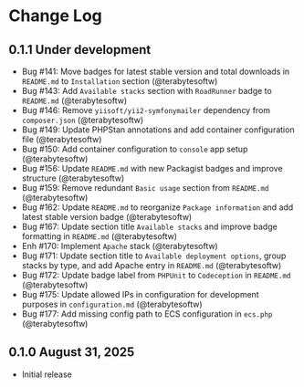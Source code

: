 # Change Log

## 0.1.1 Under development

- Bug #141: Move badges for latest stable version and total downloads in `README.md` to `Installation` section (@terabytesoftw)
- Bug #143: Add `Available stacks` section with `RoadRunner` badge to `README.md` (@terabytesoftw)
- Bug #146: Remove `yiisoft/yii2-symfonymailer` dependency from `composer.json` (@terabytesoftw)
- Bug #149: Update PHPStan annotations and add container configuration file (@terabytesoftw)
- Bug #150: Add container configuration to `console` app setup (@terabytesoftw)
- Bug #156: Update `README.md` with new Packagist badges and improve structure (@terabytesoftw)
- Bug #159: Remove redundant `Basic usage` section from `README.md` (@terabytesoftw)
- Bug #162: Update `README.md` to reorganize `Package information` and add latest stable version badge (@terabytesoftw)
- Bug #167: Update section title `Available stacks` and improve badge formatting in `README.md` (@terabytesoftw)
- Enh #170: Implement `Apache` stack (@terabytesoftw)
- Bug #171: Update section title to `Available deployment options`, group stacks by type, and add Apache entry in `README.md` (@terabytesoftw)
- Bug #172: Update badge label from `PHPUnit` to `Codeception` in `README.md` (@terabytesoftw)
- Bug #175: Update allowed IPs in configuration for development purposes in `configuration.md` (@terabytesoftw)
- Bug #177: Add missing config path to ECS configuration in `ecs.php` (@terabytesoftw)

## 0.1.0 August 31, 2025

- Initial release
